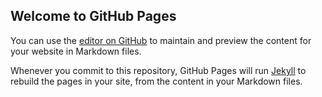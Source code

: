 ## Welcome to GitHub Pages

You can use the [editor on GitHub](https://github.com/Xkai349847066/Xkai349847066.github.io/edit/master/README.md) to maintain and preview the content for your website in Markdown files.

Whenever you commit to this repository, GitHub Pages will run [Jekyll](https://jekyllrb.com/) to rebuild the pages in your site, from the content in your Markdown files.


